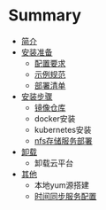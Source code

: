 # Summary

* [简介](README.md)
* [安装准备](an-zhuang-zhun-bei.md)
  * [配置要求](an-zhuang-zhun-bei/pei-zhi-yao-qiu.md)
  * [示例规范](an-zhuang-zhun-bei/shi-li-gui-fan.md)
  * [部署清单](an-zhuang-zhun-bei/bu-shu-qing-dan.md)
* [安装步骤](an-zhuang-bu-zou.md)
  * [镜像仓库](an-zhuang-bu-zou/jing-xiang-cang-ku.md)
  * docker安装
  * kubernetes安装
  * [nfs存储服务部署](an-zhuang-bu-zou/nfsfu-wu-bu-shu.md)
* [卸载](xie-zai.md)
  * 卸载云平台
* [其他](qi-ta.md)
  * 本地yum源搭建
  * [时间同步服务配置](qi-ta/shi-jian-tong-bu-fu-wu-da-jian.md)

